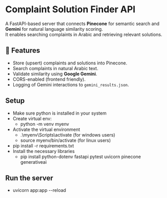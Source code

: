 # Complaint Solution Finder API

A FastAPI-based server that connects **Pinecone** for semantic search and **Gemini** for natural language similarity scoring.  
It enables searching complaints in Arabic and retrieving relevant solutions.

## 🚀 Features
- Store (upsert) complaints and solutions into Pinecone.
- Search complaints in natural Arabic text.
- Validate similarity using **Google Gemini**.
- CORS-enabled (frontend friendly).
- Logging of Gemini interactions to `gemini_results.json`.



## Setup 

- Make sure python is installed in your system
- Create virtual env: 
    - python -m venv myenv
- Activate the virtual environment
    - .\myenv\Scripts\activate (for windows users)
    - source myenv/bin/activate (for linux users)
- pip install -r requirements.txt
- Install the necessary libraries
    - pip install  python-dotenv fastapi pytest uvicorn pinecone generativeai

## Run the server
- uvicorn app:app --reload

